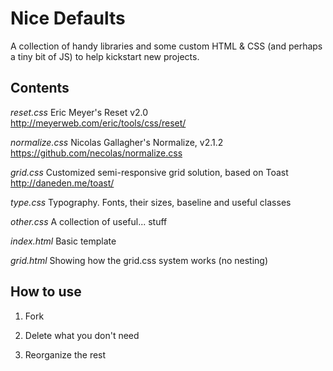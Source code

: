 Nice Defaults
============

A collection of handy libraries and some custom HTML & CSS (and perhaps a tiny bit of JS) to help kickstart new projects.


Contents
-------------

_reset.css_
Eric Meyer's Reset v2.0
http://meyerweb.com/eric/tools/css/reset/

_normalize.css_
Nicolas Gallagher's Normalize, v2.1.2
https://github.com/necolas/normalize.css

_grid.css_
Customized semi-responsive grid solution, based on Toast
http://daneden.me/toast/

_type.css_
Typography. Fonts, their sizes, baseline and useful classes

_other.css_
A collection of useful... stuff

_index.html_
Basic template

_grid.html_
Showing how the grid.css system works (no nesting)


How to use
-------------

1. Fork

2. Delete what you don't need

3. Reorganize the rest